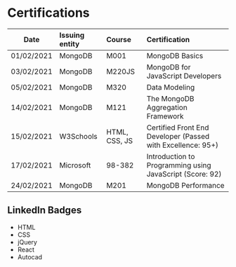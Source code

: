 # Certifications

| Date | Issuing entity | Course | Certification |  
|-----------|:-----------|:-----------|:-----------|  
| 01/02/2021 | MongoDB | M001 | MongoDB Basics|  
| 03/02/2021 | MongoDB |  M220JS | MongoDB for JavaScript Developers |  
| 05/02/2021 | MongoDB | M320 | Data Modeling |  
| 14/02/2021 | MongoDB |  M121 | The MongoDB Aggregation Framework |  
| 15/02/2021 | W3Schools | HTML, CSS, JS | Certified Front End Developer (Passed with Excellence: 95+)|  
| 17/02/2021 | Microsoft | 98-382 | Introduction to Programming using JavaScript (Score: 92)|
| 24/02/2021 | MongoDB | M201 | MongoDB Performance|

## LinkedIn Badges

- HTML
- CSS
- jQuery
- React
- Autocad
